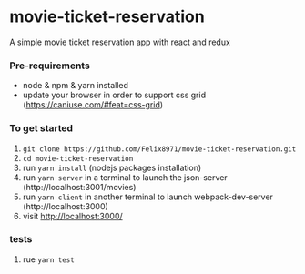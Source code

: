 # movie-ticket-reservation
A simple movie ticket reservation app with react and redux

### Pre-requirements
- node & npm & yarn installed 
- update your browser in order to support css grid (https://caniuse.com/#feat=css-grid)

### To get started

1. `git clone https://github.com/Felix8971/movie-ticket-reservation.git`
1. `cd movie-ticket-reservation` 
2. run `yarn install` (nodejs packages installation)
4. run `yarn server` in a terminal to launch the json-server (http://localhost:3001/movies)
5. run `yarn client` in another terminal to launch webpack-dev-server (http://localhost:3000)
5. visit <http://localhost:3000/> 

### tests 

1. rue `yarn test` 
